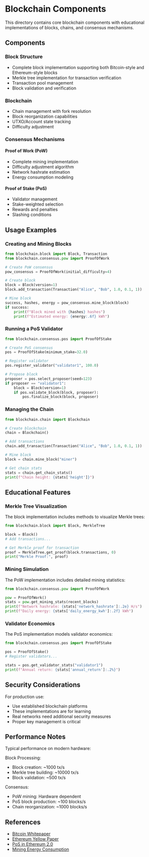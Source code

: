 # Blockchain Components

This directory contains core blockchain components with educational implementations of blocks, chains, and consensus mechanisms.

## Components

### Block Structure
- Complete block implementation supporting both Bitcoin-style and Ethereum-style blocks
- Merkle tree implementation for transaction verification
- Transaction pool management
- Block validation and verification

### Blockchain
- Chain management with fork resolution
- Block reorganization capabilities
- UTXO/Account state tracking
- Difficulty adjustment

### Consensus Mechanisms

#### Proof of Work (PoW)
- Complete mining implementation
- Difficulty adjustment algorithm
- Network hashrate estimation
- Energy consumption modeling

#### Proof of Stake (PoS)
- Validator management
- Stake-weighted selection
- Rewards and penalties
- Slashing conditions

## Usage Examples

### Creating and Mining Blocks
```python
from blockchain.block import Block, Transaction
from blockchain.consensus.pow import ProofOfWork

# Create PoW consensus
pow_consensus = ProofOfWork(initial_difficulty=4)

# Create block
block = Block(version=1)
block.add_transaction(Transaction("Alice", "Bob", 1.0, 0.1, 1))

# Mine block
success, hashes, energy = pow_consensus.mine_block(block)
if success:
    print(f"Block mined with {hashes} hashes")
    print(f"Estimated energy: {energy:.6f} kWh")
```

### Running a PoS Validator
```python
from blockchain.consensus.pos import ProofOfStake

# Create PoS consensus
pos = ProofOfStake(minimum_stake=32.0)

# Register validator
pos.register_validator("validator1", 100.0)

# Propose block
proposer = pos.select_proposer(seed=123)
if proposer == "validator1":
    block = Block(version=1)
    if pos.validate_block(block, proposer):
        pos.finalize_block(block, proposer)
```

### Managing the Chain
```python
from blockchain.chain import Blockchain

# Create blockchain
chain = Blockchain()

# Add transactions
chain.add_transaction(Transaction("Alice", "Bob", 1.0, 0.1, 1))

# Mine block
block = chain.mine_block("miner")

# Get chain stats
stats = chain.get_chain_stats()
print(f"Chain height: {stats['height']}")
```

## Educational Features

### Merkle Tree Visualization
The block implementation includes methods to visualize Merkle trees:
```python
from blockchain.block import Block, MerkleTree

block = Block()
# Add transactions...

# Get Merkle proof for transaction
proof = MerkleTree.get_proof(block.transactions, 0)
print("Merkle Proof:", proof)
```

### Mining Simulation
The PoW implementation includes detailed mining statistics:
```python
from blockchain.consensus.pow import ProofOfWork

pow = ProofOfWork()
stats = pow.get_mining_stats(recent_blocks)
print(f"Network hashrate: {stats['network_hashrate']:.2e} H/s")
print(f"Daily energy: {stats['daily_energy_kwh']:.2f} kWh")
```

### Validator Economics
The PoS implementation models validator economics:
```python
from blockchain.consensus.pos import ProofOfStake

pos = ProofOfStake()
# Register validators...

stats = pos.get_validator_stats("validator1")
print(f"Annual return: {stats['annual_return']:.2%}")
```

## Security Considerations

For production use:
- Use established blockchain platforms
- These implementations are for learning
- Real networks need additional security measures
- Proper key management is critical

## Performance Notes

Typical performance on modern hardware:

Block Processing:
- Block creation: ~1000 tx/s
- Merkle tree building: ~10000 tx/s
- Block validation: ~500 tx/s

Consensus:
- PoW mining: Hardware dependent
- PoS block production: ~100 blocks/s
- Chain reorganization: ~1000 blocks/s

## References

- [Bitcoin Whitepaper](https://bitcoin.org/bitcoin.pdf)
- [Ethereum Yellow Paper](https://ethereum.github.io/yellowpaper/paper.pdf)
- [PoS in Ethereum 2.0](https://ethereum.org/en/developers/docs/consensus-mechanisms/pos/)
- [Mining Energy Consumption](https://cbeci.org/)